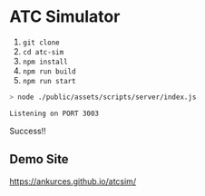 # ATC Simulator

1. `git clone`
2. `cd atc-sim`
3. `npm install`
4. `npm run build`
5. `npm run start`


```bash
> node ./public/assets/scripts/server/index.js

Listening on PORT 3003
```

Success!!

## Demo Site
https://ankurces.github.io/atcsim/